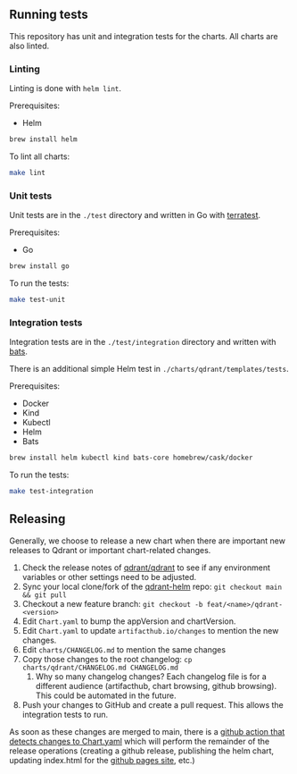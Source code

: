 ## Running tests

This repository has unit and integration tests for the charts. All charts are also linted.

### Linting

Linting is done with `helm lint`.

Prerequisites:

* Helm

```bash
brew install helm
```

To lint all charts:

```bash
make lint
```

### Unit tests

Unit tests are in the `./test` directory and written in Go with [terratest](https://github.com/gruntwork-io/terratest).

Prerequisites:

* Go

```bash
brew install go
```

To run the tests:

```bash
make test-unit
```

### Integration tests

Integration tests are in the `./test/integration` directory and written with [bats](https://bats-core.readthedocs.io/).

There is an additional simple Helm test in `./charts/qdrant/templates/tests`.

Prerequisites:

* Docker
* Kind
* Kubectl
* Helm
* Bats

```bash
brew install helm kubectl kind bats-core homebrew/cask/docker
```

To run the tests:

```bash
make test-integration
```

## Releasing

Generally, we choose to release a new chart when there are important new releases to Qdrant or important chart-related changes.

1. Check the release notes of [qdrant/qdrant](https://github.com/qdrant/qdrant/releases) to see if any environment variables or other settings need to be adjusted.
2. Sync your local clone/fork of the [qdrant-helm](https://github.com/qdrant/qdrant-helm) repo: `git checkout main && git pull`
3. Checkout a new feature branch: `git checkout -b feat/<name>/qdrant-<version>`
4. Edit `Chart.yaml` to bump the appVersion and chartVersion.
5. Edit `Chart.yaml` to update `artifacthub.io/changes` to mention the new changes.
6. Edit `charts/CHANGELOG.md` to mention the same changes
7. Copy those changes to the root changelog: `cp charts/qdrant/CHANGELOG.md CHANGELOG.md`
    1. Why so many changelog changes? Each changelog file is for a different audience (artifacthub, chart browsing, github browsing). This could be automated in the future.
8. Push your changes to GitHub and create a pull request. This allows the integration tests to run.

As soon as these changes are merged to main, there is a [github action that detects changes to Chart.yaml](https://github.com/qdrant/qdrant-helm/blob/cea92d092ac330493147536e27f3edeb465ffe75/.github/workflows/release-workflow.yaml#L7) which will perform the remainder of the release operations (creating a github release, publishing the helm chart, updating index.html for the [github pages site](https://qdrant.github.io/qdrant-helm/), etc.)
